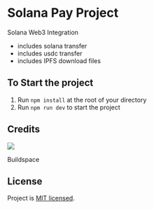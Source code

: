 # Solana Pay Project

Solana Web3 Integration
- includes solana transfer
- includes usdc transfer
- includes IPFS download files



## To Start the project
1. Run `npm install` at the root of your directory
2. Run `npm run dev` to start the project

## Credits

<a href="https://buildspace.so/" target="_blank"><img src="https://avatars.githubusercontent.com/u/65048157?s=200&v=4"></a>

Buildspace

## License

Project is [MIT licensed](./LICENSE).